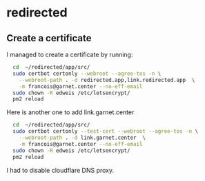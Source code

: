 # redirected
## Create a certificate
I managed to create a certificate by running:
```bash
  cd  ~/redirected/app/src/
  sudo certbot certonly --webroot --agree-tos -n \
    --webroot-path . -d redirected.app,link.redirected.app  \
    -m francois@garnet.center --no-eff-email 
  sudo chown -R edweis /etc/letsencrypt/
  pm2 reload
```

Here is another one to add link.garnet.center
```bash
  cd  ~/redirected/app/src/
  sudo certbot certonly --test-cert --webroot --agree-tos -n \
    --webroot-path . -d link.garnet.center  \
    -m francois@garnet.center --no-eff-email 
  sudo chown -R edweis /etc/letsencrypt/
  pm2 reload
```


I had to disable cloudflare DNS proxy.